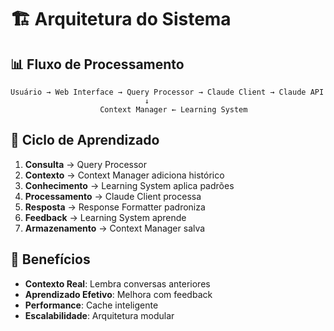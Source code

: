 # 🏗️ Arquitetura do Sistema

## 📊 Fluxo de Processamento

```
Usuário → Web Interface → Query Processor → Claude Client → Claude API
                              ↓
                    Context Manager ← Learning System
```

## 🔄 Ciclo de Aprendizado

1. **Consulta** → Query Processor
2. **Contexto** → Context Manager adiciona histórico
3. **Conhecimento** → Learning System aplica padrões
4. **Processamento** → Claude Client processa
5. **Resposta** → Response Formatter padroniza
6. **Feedback** → Learning System aprende
7. **Armazenamento** → Context Manager salva

## 🎯 Benefícios

- **Contexto Real**: Lembra conversas anteriores
- **Aprendizado Efetivo**: Melhora com feedback
- **Performance**: Cache inteligente
- **Escalabilidade**: Arquitetura modular
